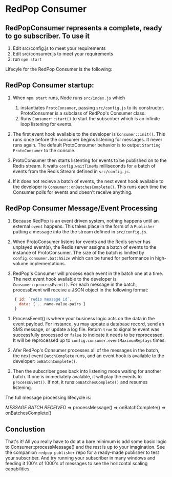 # RedPop Consumer

## RedPopConsumer represents a complete, ready to go subscriber. To use it

1. Edit src/config.js to meet your requirements
2. Edit src/consumer.js to meet your requirements
3. run `npm start`

Lifecyle for the RedPop Consumer is the following:

## RedPop Consumer startup:

1. When `npm start` runs, Node runs `src/index.js` which

   1. instantiates `ProtoConsumer`, passing `src/config.js` to its constructor. ProtoConsumer is a subclass of RedPop's Consumer class.
   2. Runs `Consumer::start()` to start the subscriber which is an infinite loop listening for events.

2. The first event hook available to the developer is `Consumer::init()`. This runs once before the consumer begins listening for messages. It never runs again. The default ProtoConsumer behavior is to output `Starting ProtoConsumer` to the console.

3. ProtoConsumer then starts listenting for events to be published on to the Redis stream. It waits `config.waitTimeMs` milliseconds for a batch of events from the Redis Stream defined in `src/config.js`.

4. If it does not recieve a batch of events, the next event hook available to the developer is `Consumer::onBatchesComplete()`. This runs each time the Consumer polls for events and doesn't receive anything.

## RedPop Consumer Message/Event Processing

1. Because RedPop is an event driven system, nothing happens until an external `event` happens. This takes place in the form of a `Publisher` putting a message into the the stream defined in `src/config.js`.

2. When ProtoConsumer listens for events and the Redis server has unplayed event(s), the Redis server assigns a batch of events to the instance of ProtoConsumer. The size of the batch is limited by `config.consumer.batchSize` which can be tuned for performance in high-volume implementations.

3. RedPop's Consumer will process each event in the batch one at a time. The next event hook available to the developer is `Consumer::processEvent()`. For each message in the batch, processEvent will receive a JSON object in the following format:

```javascript
    { id: `redis message id`,
      data: { ...name-value-pairs }
    }
```

1. ProcessEvent() is where your business logic acts on the data in the event payload. For instance, yu may update a database record, send an SMS message, or update a log file. Return `true` to signal te event was successfully processed or `false` to indicate it needs to be reprocessed. It will be reprocessed up to `config.consumer.eventMaximumReplays` times.

2. Afer RedPop's Consumer processes all of the messages in the batch, the next event `BatchComplete` runs, and an event hook is available to the developer: `onBatchComplete()`.

3. Then the subscriber goes back into listening mode waiting for another batch. If one is immediately avalable, it will play the events to `processEvent()`. If not, it runs `onBatchesComplete()` and resumes listening.

The full message processing lifecycle is:

_MESSAGE BATCH RECEIVED_ => processMessage() => onBatchComplete() => onBatchesComplete()

## Conclustion

That's it! All you really have to do at a bare minimum is add some basic logic to Consumer::processMessage() and the rest is up to your imagination. See the companion `redpop publisher` repo for a ready-made publisher to test your subscriber. And try running your subscriber in many windows and feeding it 100's of 1000's of messages to see the horizontal scaling capabilities.
